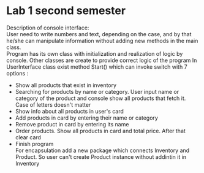 # Lab 1 second semester
Description of console interface:<br />
User need to write numbers and text, depending on the case, and by that he/she can manipulate information without adding new methods in the main class.
<br />Program has its own class with initialization and realization of logic by console. Other classes are create to provide correct logic of the program
In UserInterface class exist method Start() which can invoke switch with 7 options :
* Show all products that exist in inventory
* Searching for products by name or category. User input name or category of the product and console show all products that fetch it. Case of letters doesn't matter
* Show info about all products in user's card
* Add products in card by entering their name or category
* Remove product in card by entering its name
* Order products. Show all products in card and total price. After that clear card
* Finish program<br />
For encapsulation add a new package which connects Inventory and Product. So user can't create Product instance without addintin it in Inventory
